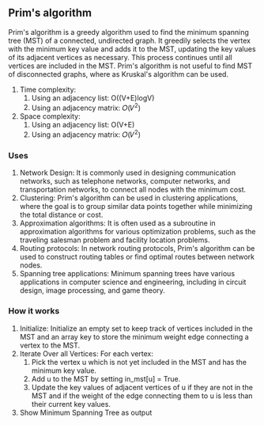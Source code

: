 ## Prim's algorithm
Prim's algorithm is a greedy algorithm used to find the minimum spanning tree (MST) of a connected, undirected graph. It greedily selects the vertex with the minimum key value and adds it to the MST, updating the key values of its adjacent vertices as necessary. This process continues until all vertices are included in the MST.
Prim's algorithm is not useful to find MST of disconnected graphs, where as Kruskal's algorithm can be used.
1. Time complexity:
   1. Using an adjacency list: O((V+E)logV)
   2. Using an adjacency matrix: 𝑂(𝑉<sup>2</sup>)
2. Space complexity:
   1. Using an adjacency list: O(V+E)
   2. Using an adjacency matrix: 𝑂(𝑉<sup>2</sup>)


### Uses
1. Network Design: It is commonly used in designing communication networks, such as telephone networks, computer networks, and transportation networks, to connect all nodes with the minimum cost.
2. Clustering: Prim's algorithm can be used in clustering applications, where the goal is to group similar data points together while minimizing the total distance or cost.
3. Approximation algorithms: It is often used as a subroutine in approximation algorithms for various optimization problems, such as the traveling salesman problem and facility location problems.
4. Routing protocols: In network routing protocols, Prim's algorithm can be used to construct routing tables or find optimal routes between network nodes.
5. Spanning tree applications: Minimum spanning trees have various applications in computer science and engineering, including in circuit design, image processing, and game theory.

### How it works
1. Initialize: Initialize an empty set to keep track of vertices included in the MST and an array key to store the minimum weight edge connecting a vertex to the MST.
2. Iterate Over all Vertices: For each vertex:
   1. Pick the vertex u which is not yet included in the MST and has the minimum key value.
   2. Add u to the MST by setting in_mst[u] = True.
   3. Update the key values of adjacent vertices of u if they are not in the MST and if the weight of the edge connecting them to u is less than their current key values.
3. Show Minimum Spanning Tree as output